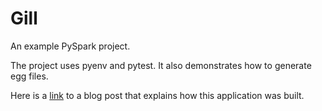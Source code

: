 # Gill

An example PySpark project.

The project uses pyenv and pytest.  It also demonstrates how to generate egg files.

Here is a [link](https://medium.com/@mrpowers/creating-a-pyspark-project-with-pytest-pyenv-and-egg-files-d2709eb1604c) to a blog post that explains how this application was built.

